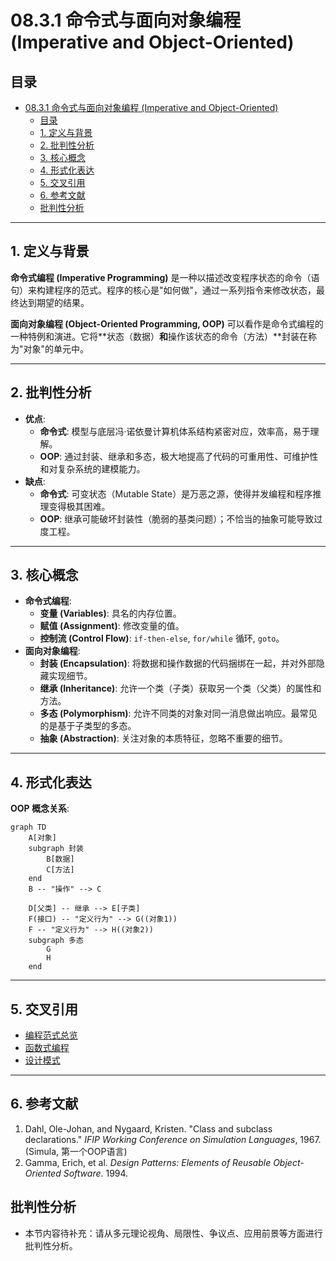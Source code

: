 # 08.3.1 命令式与面向对象编程 (Imperative and Object-Oriented)

## 目录

- [08.3.1 命令式与面向对象编程 (Imperative and Object-Oriented)](#0831-命令式与面向对象编程-imperative-and-object-oriented)
  - [目录](#目录)
  - [1. 定义与背景](#1-定义与背景)
  - [2. 批判性分析](#2-批判性分析)
  - [3. 核心概念](#3-核心概念)
  - [4. 形式化表达](#4-形式化表达)
  - [5. 交叉引用](#5-交叉引用)
  - [6. 参考文献](#6-参考文献)
  - [批判性分析](#批判性分析)

---

## 1. 定义与背景

**命令式编程 (Imperative Programming)** 是一种以描述改变程序状态的命令（语句）来构建程序的范式。程序的核心是"如何做"，通过一系列指令来修改状态，最终达到期望的结果。

**面向对象编程 (Object-Oriented Programming, OOP)** 可以看作是命令式编程的一种特例和演进。它将**状态（数据）**和**操作该状态的命令（方法）**封装在称为"对象"的单元中。

---

## 2. 批判性分析

- **优点**:
  - **命令式**: 模型与底层冯·诺依曼计算机体系结构紧密对应，效率高，易于理解。
  - **OOP**: 通过封装、继承和多态，极大地提高了代码的可重用性、可维护性和对复杂系统的建模能力。
- **缺点**:
  - **命令式**: 可变状态（Mutable State）是万恶之源，使得并发编程和程序推理变得极其困难。
  - **OOP**: 继承可能破坏封装性（脆弱的基类问题）；不恰当的抽象可能导致过度工程。

---

## 3. 核心概念

- **命令式编程**:
  - **变量 (Variables)**: 具名的内存位置。
  - **赋值 (Assignment)**: 修改变量的值。
  - **控制流 (Control Flow)**: `if-then-else`, `for/while` 循环, `goto`。
- **面向对象编程**:
  - **封装 (Encapsulation)**: 将数据和操作数据的代码捆绑在一起，并对外部隐藏实现细节。
  - **继承 (Inheritance)**: 允许一个类（子类）获取另一个类（父类）的属性和方法。
  - **多态 (Polymorphism)**: 允许不同类的对象对同一消息做出响应。最常见的是基于子类型的多态。
  - **抽象 (Abstraction)**: 关注对象的本质特征，忽略不重要的细节。

---

## 4. 形式化表达

**OOP 概念关系**:

```mermaid
graph TD
    A[对象]
    subgraph 封装
        B[数据]
        C[方法]
    end
    B -- "操作" --> C
    
    D[父类] -- 继承 --> E[子类]
    F(接口) -- "定义行为" --> G((对象1))
    F -- "定义行为" --> H((对象2))
    subgraph 多态
        G
        H
    end

```

---

## 5. 交叉引用

- [编程范式总览](README.md)
- [函数式编程](08.3.2_Functional_Programming.md)
- [设计模式](README.md)

---

## 6. 参考文献

1. Dahl, Ole-Johan, and Nygaard, Kristen. "Class and subclass declarations." *IFIP Working Conference on Simulation Languages*, 1967. (Simula, 第一个OOP语言)
2. Gamma, Erich, et al. *Design Patterns: Elements of Reusable Object-Oriented Software*. 1994.

## 批判性分析

- 本节内容待补充：请从多元理论视角、局限性、争议点、应用前景等方面进行批判性分析。
